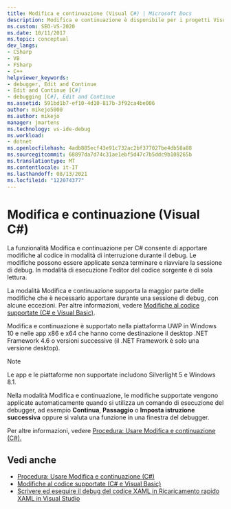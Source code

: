 ```yaml
---
title: Modifica e continuazione (Visual C#) | Microsoft Docs
description: Modifica e continuazione è disponibile per i progetti Visual C#. Informazioni sulle modifiche supportate e su come controllare se e quando vengono applicate le modifiche.
ms.custom: SEO-VS-2020
ms.date: 10/11/2017
ms.topic: conceptual
dev_langs:
- CSharp
- VB
- FSharp
- C++
helpviewer_keywords:
- debugger, Edit and Continue
- Edit and Continue [C#]
- debugging [C#], Edit and Continue
ms.assetid: 591bd1b7-ef10-4d10-817b-3f92ca4be006
author: mikejo5000
ms.author: mikejo
manager: jmartens
ms.technology: vs-ide-debug
ms.workload:
- dotnet
ms.openlocfilehash: 4adb885ecf43e91c732ac2bf377027be4db58a88
ms.sourcegitcommit: 68897da7d74c31ae1ebf5d47c7b5ddc9b108265b
ms.translationtype: MT
ms.contentlocale: it-IT
ms.lasthandoff: 08/13/2021
ms.locfileid: "122074377"
---
```

# <a name="edit-and-continue-visual-c"></a>Modifica e continuazione (Visual C#)
 La funzionalità Modifica e continuazione per C# consente di apportare modifiche al codice in modalità di interruzione durante il debug. Le modifiche possono essere applicate senza terminare e riavviare la sessione di debug. In modalità di esecuzione l'editor del codice sorgente è di sola lettura.

 La modalità Modifica e continuazione supporta la maggior parte delle modifiche che è necessario apportare durante una sessione di debug, con alcune eccezioni. Per altre informazioni, vedere [Modifiche al codice supportate (C# e Visual Basic)](../debugger/supported-code-changes-csharp.md).

 Modifica e continuazione è supportato nella piattaforma UWP in Windows 10 e nelle app x86 e x64 che hanno come destinazione il desktop .NET Framework 4.6 o versioni successive (il .NET Framework è solo una versione desktop).

 > [!NOTE]
 > Le app e le piattaforme non supportate includono Silverlight 5 e Windows 8.1.

 Nella modalità Modifica e continuazione, le modifiche supportate vengono applicate automaticamente quando si utilizza un comando di esecuzione del debugger, ad esempio **Continua**, **Passaggio** o **Imposta istruzione successiva** oppure si valuta una funzione in una finestra del debugger.

 Per altre informazioni, vedere [Procedura: Usare Modifica e continuazione (C#).](../debugger/how-to-use-edit-and-continue-csharp.md)

## <a name="see-also"></a>Vedi anche
- [Procedura: Usare Modifica e continuazione (C#)](../debugger/how-to-use-edit-and-continue-csharp.md)
- [Modifiche al codice supportate (C# e Visual Basic)](../debugger/supported-code-changes-csharp.md)
- [Scrivere ed eseguire il debug del codice XAML in Ricaricamento rapido XAML in Visual Studio](../xaml-tools/xaml-hot-reload.md)
